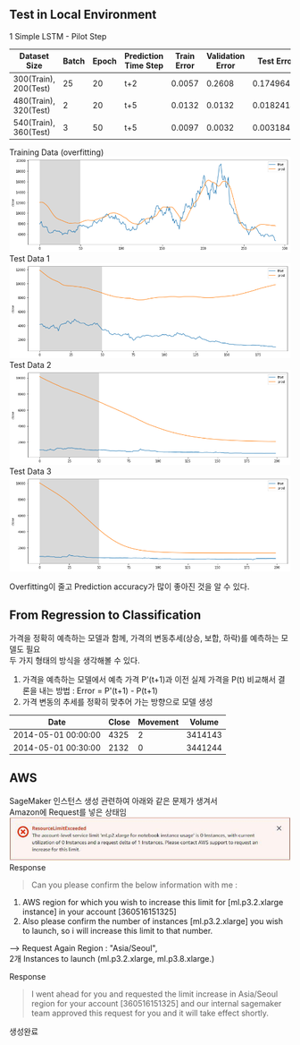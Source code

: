 ## Test in Local Environment
  
1 Simple LSTM - Pilot Step  

| Dataset Size     | Batch |  Epoch  | Prediction Time Step | Train Error | Validation Error | Test Error |
| ---------------- | ----- | ------- | -------------------- | ----------- | ---------------- | ---------- |  
| 300(Train), 200(Test)| 25  |  20   |      t+2             | 0.0057      |    0.2608           | 0.1749641  | 
| 480(Train), 320(Test)| 2   |  20   |      t+5             | 0.0132      |     0.0132           | 0.0182414  | 
| 540(Train), 360(Test)| 3   |  50   |      t+5             | 0.0097      |     0.0032           | 0.00318466 |


Training Data (overfitting)  
![alt text](./Images/LSTM_pilot_train.png)  
Test Data 1  
![alt text](./Images/LSTM_pilot_test.png)
Test Data 2  
![alt text](./Images/LSTM_pilot2_test.png) 
Test Data 3  
![alt text](./Images/LSTM_pilot3_test.png)

Overfitting이 줄고 Prediction accuracy가 많이 좋아진 것을 알 수 있다.

## From Regression to Classification  

가격을 정확히 예측하는 모델과 함께, 가격의 변동추세(상승, 보합, 하락)를 예측하는 모델도 필요  
두 가지 형태의 방식을 생각해볼 수 있다.  
1. 가격을 예측하는 모델에서 예측 가격 P'(t+1)과 이전 실제 가격을 P(t) 비교해서 결론을 내는 방법 : Error = P'(t+1) - P(t+1)  
2. 가격 변동의 추세를 정확히 맞추어 가는 방향으로 모델 생성    

| Date  | Close | Movement | Volume | 
| ---- | ----- | ----- | ------ | 
| 2014-05-01 00:00:00 | 4325 | 2  | 3414143 | 
| 2014-05-01 00:30:00 | 2132 | 0 | 3441244 | 



## AWS 
SageMaker 인스턴스 생성 관련하여 아래와 같은 문제가 생겨서  
Amazon에 Request를 넣은 상태임  
![alt text](./Images/Error_message_SageMaker.jpg) 
Response  
> Can you please confirm the below information with me :
1. AWS region for which you wish to increase this limit for [ml.p3.2.xlarge instance] in your account [360516151325] 
2. Also please confirm the number of instances [ml.p3.2.xlarge] you wish to launch, so i will increase this limit to that number.  

--> Request Again
Region : "Asia/Seoul",   
2개 Instances to launch (ml.p3.2.xlarge, ml.p3.8.xlarge.)

Response  
> I went ahead for you and requested the limit increase in Asia/Seoul region for your account [360516151325] and our internal sagemaker team approved this request for you and it will take effect shortly.  

생성완료